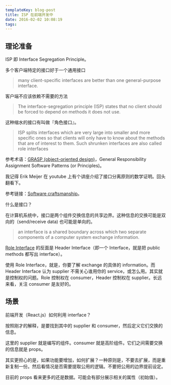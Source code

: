 ```yaml
---
templateKey: blog-post
title: ISP 在前端开发中
date: 2016-02-02 10:08:19
tags:
---
```


## 理论准备

ISP 即 Interface Segregation Principle。

多个客户端特定的接口好于一个通用接口

> many client-specific interfaces are better than one general-purpose interface.

客户端不应该依赖不需要的方法

> The interface-segregation principle (ISP) states that no client should be forced to depend on methods it does not use.

这种缩水的接口有叫做『角色接口』。

> ISP splits interfaces which are very large into smaller and more specific ones so that clients will only have to know about the methods that are of interest to them. Such shrunken interfaces are also called role interfaces

参考术语：[GRASP (object-oriented design)](https://en.wikipedia.org/wiki/GRASP_(object-oriented_design))，General Responsibility Assignment Software Patterns (or Principles)。

我记得 Erik Meijer 在 youtube 上有个讲座介绍了接口分离原则的数学证明。回头翻看下。

参考链接：[Software craftsmanship](https://en.wikipedia.org/wiki/Software_craftsmanship)。

什么是接口？

在计算机系统中，接口是两个组件交换信息的共享边界。这种信息的交换可能是双向的（send/receive data) 也可能是单向的。

> an interface is a shared boundary across which two separate components of a computer system exchange information.

[Role Interface](http://martinfowler.com/bliki/RoleInterface.html) 的反面是 Header Interface（即一个 Interface，就是把 public methods 都写出 interface）。

使用 Role Interface，就是，你要了解 exchange 的具体的 information。而 Header Interface 认为 supplier 不需关心谁用你的 service，或怎么用。其实就是控制权的问题。Role 控制权在 consumer，Header 控制权在 supplier。长远来看，关注 consumer 是友好的。

## 场景

前端开发（React.js）如何利用 interface？

按照刚才的解释，是要找到其中的 supplier 和 consumer，然后定义它们交换的信息。

这里的 supplier 就是编写的组件。consumer 就是高阶组件。它们之间需要交换的信息就是 props。

其实更担心的是，如果功能要增加，如何扩展？一种原则是，不要去扩展，而是重新复制一份。然后看情况是否需要提取公用的逻辑。不要把公用的边界提前设定。

目前的 props 看来更多的还是数据。可能会有部分展示相关的属性（初始值）。



